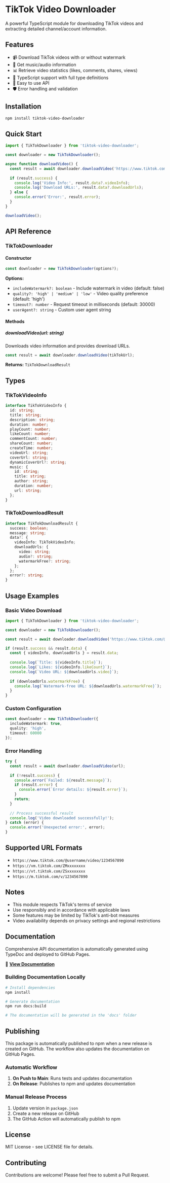 # TikTok Video Downloader

A powerful TypeScript module for downloading TikTok videos and extracting detailed channel/account information.

## Features

- 📹 Download TikTok videos with or without watermark
- 🎵 Get music/audio information
- 📊 Retrieve video statistics (likes, comments, shares, views)
- 🔧 TypeScript support with full type definitions
- 🚀 Easy to use API
- 🛡️ Error handling and validation

## Installation

```bash
npm install tiktok-video-downloader
```

## Quick Start

```typescript
import { TikTokDownloader } from 'tiktok-video-downloader';

const downloader = new TikTokDownloader();

async function downloadVideo() {
  const result = await downloader.downloadVideo('https://www.tiktok.com/@username/video/1234567890');
  
  if (result.success) {
    console.log('Video Info:', result.data?.videoInfo);
    console.log('Download URLs:', result.data?.downloadUrls);
  } else {
    console.error('Error:', result.error);
  }
}

downloadVideo();
```

## API Reference

### TikTokDownloader

#### Constructor

```typescript
const downloader = new TikTokDownloader(options?);
```

**Options:**
- `includeWatermark?: boolean` - Include watermark in video (default: false)
- `quality?: 'high' | 'medium' | 'low'` - Video quality preference (default: 'high')
- `timeout?: number` - Request timeout in milliseconds (default: 30000)
- `userAgent?: string` - Custom user agent string

#### Methods

##### downloadVideo(url: string)

Downloads video information and provides download URLs.

```typescript
const result = await downloader.downloadVideo(tikTokUrl);
```

**Returns:** `TikTokDownloadResult`



## Types

### TikTokVideoInfo

```typescript
interface TikTokVideoInfo {
  id: string;
  title: string;
  description: string;
  duration: number;
  playCount: number;
  likeCount: number;
  commentCount: number;
  shareCount: number;
  createTime: number;
  videoUrl: string;
  coverUrl: string;
  dynamicCoverUrl?: string;
  music: {
    id: string;
    title: string;
    author: string;
    duration: number;
    url: string;
  };
}
```



### TikTokDownloadResult

```typescript
interface TikTokDownloadResult {
  success: boolean;
  message: string;
  data?: {
    videoInfo: TikTokVideoInfo;
    downloadUrls: {
      video: string;
      audio?: string;
      watermarkFree?: string;
    };
  };
  error?: string;
}
```

## Usage Examples

### Basic Video Download

```typescript
import { TikTokDownloader } from 'tiktok-video-downloader';

const downloader = new TikTokDownloader();

const result = await downloader.downloadVideo('https://www.tiktok.com/@user/video/123');

if (result.success && result.data) {
  const { videoInfo, downloadUrls } = result.data;
  
  console.log(`Title: ${videoInfo.title}`);
  console.log(`Likes: ${videoInfo.likeCount}`);
  console.log(`Video URL: ${downloadUrls.video}`);
  
  if (downloadUrls.watermarkFree) {
    console.log(`Watermark-free URL: ${downloadUrls.watermarkFree}`);
  }
}
```



### Custom Configuration

```typescript
const downloader = new TikTokDownloader({
  includeWatermark: true,
  quality: 'high',
  timeout: 60000
});
```

### Error Handling

```typescript
try {
  const result = await downloader.downloadVideo(url);
  
  if (!result.success) {
    console.error(`Failed: ${result.message}`);
    if (result.error) {
      console.error(`Error details: ${result.error}`);
    }
    return;
  }
  
  // Process successful result
  console.log('Video downloaded successfully!');
} catch (error) {
  console.error('Unexpected error:', error);
}
```

## Supported URL Formats

- `https://www.tiktok.com/@username/video/1234567890`
- `https://vm.tiktok.com/ZMxxxxxxxx`
- `https://vt.tiktok.com/ZSxxxxxxxx`
- `https://m.tiktok.com/v/1234567890`

## Notes

- This module respects TikTok's terms of service
- Use responsibly and in accordance with applicable laws
- Some features may be limited by TikTok's anti-bot measures
- Video availability depends on privacy settings and regional restrictions

## Documentation

Comprehensive API documentation is automatically generated using TypeDoc and deployed to GitHub Pages.

📖 **[View Documentation](https://sw3do.github.io/tiktok-video-downloader)**

### Building Documentation Locally

```bash
# Install dependencies
npm install

# Generate documentation
npm run docs:build

# The documentation will be generated in the 'docs' folder
```

## Publishing

This package is automatically published to npm when a new release is created on GitHub. The workflow also updates the documentation on GitHub Pages.

### Automatic Workflow

1. **On Push to Main**: Runs tests and updates documentation
2. **On Release**: Publishes to npm and updates documentation

### Manual Release Process

1. Update version in `package.json`
2. Create a new release on GitHub
3. The GitHub Action will automatically publish to npm

## License

MIT License - see LICENSE file for details.

## Contributing

Contributions are welcome! Please feel free to submit a Pull Request.